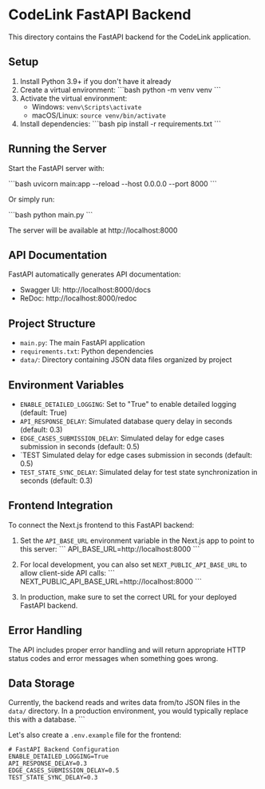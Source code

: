 # CodeLink FastAPI Backend

This directory contains the FastAPI backend for the CodeLink application.

## Setup

1. Install Python 3.9+ if you don't have it already
2. Create a virtual environment:
   \`\`\`bash
   python -m venv venv
   \`\`\`
3. Activate the virtual environment:
   - Windows: `venv\Scripts\activate`
   - macOS/Linux: `source venv/bin/activate`
4. Install dependencies:
   \`\`\`bash
   pip install -r requirements.txt
   \`\`\`

## Running the Server

Start the FastAPI server with:

\`\`\`bash
uvicorn main:app --reload --host 0.0.0.0 --port 8000
\`\`\`

Or simply run:

\`\`\`bash
python main.py
\`\`\`

The server will be available at http://localhost:8000

## API Documentation

FastAPI automatically generates API documentation:
- Swagger UI: http://localhost:8000/docs
- ReDoc: http://localhost:8000/redoc

## Project Structure

- `main.py`: The main FastAPI application
- `requirements.txt`: Python dependencies
- `data/`: Directory containing JSON data files organized by project

## Environment Variables

- `ENABLE_DETAILED_LOGGING`: Set to "True" to enable detailed logging (default: True)
- `API_RESPONSE_DELAY`: Simulated database query delay in seconds (default: 0.3)
- `EDGE_CASES_SUBMISSION_DELAY`: Simulated delay for edge cases submission in seconds (default: 0.5)
- `TEST  Simulated delay for edge cases submission in seconds (default: 0.5)
- `TEST_STATE_SYNC_DELAY`: Simulated delay for test state synchronization in seconds (default: 0.3)

## Frontend Integration

To connect the Next.js frontend to this FastAPI backend:

1. Set the `API_BASE_URL` environment variable in the Next.js app to point to this server:
   \`\`\`
   API_BASE_URL=http://localhost:8000
   \`\`\`

2. For local development, you can also set `NEXT_PUBLIC_API_BASE_URL` to allow client-side API calls:
   \`\`\`
   NEXT_PUBLIC_API_BASE_URL=http://localhost:8000
   \`\`\`

3. In production, make sure to set the correct URL for your deployed FastAPI backend.

## Error Handling

The API includes proper error handling and will return appropriate HTTP status codes and error messages when something goes wrong.

## Data Storage

Currently, the backend reads and writes data from/to JSON files in the `data/` directory. In a production environment, you would typically replace this with a database.
\`\`\`

Let's also create a `.env.example` file for the frontend:

```plaintext file="server/.env.example"
# FastAPI Backend Configuration
ENABLE_DETAILED_LOGGING=True
API_RESPONSE_DELAY=0.3
EDGE_CASES_SUBMISSION_DELAY=0.5
TEST_STATE_SYNC_DELAY=0.3
